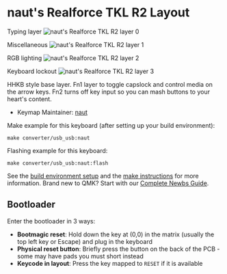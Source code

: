 # naut's Realforce TKL R2 Layout

Typing layer
![naut's Realforce TKL R2 layer 0](https://i.imgur.com/mcTGCI2.jpg)

Miscellaneous 
![naut's Realforce TKL R2 layer 1](https://i.imgur.com/FJom2Bu.jpg)

RGB lighting
![naut's Realforce TKL R2 layer 2](https://i.imgur.com/Z70usJQ.jpg)

Keyboard lockout
![naut's Realforce TKL R2 layer 3](https://i.imgur.com/Mrhngmy.jpg)

HHKB style base layer. Fn1 layer to toggle capslock and control media on the arrow keys. Fn2 turns off key input so you can mash buttons to your heart's content.

* Keymap Maintainer: [naut](https://github.com/nautxx)  

Make example for this keyboard (after setting up your build environment):

    make converter/usb_usb:naut

Flashing example for this keyboard:

    make converter/usb_usb:naut:flash

See the [build environment setup](https://docs.qmk.fm/#/getting_started_build_tools) and the [make instructions](https://docs.qmk.fm/#/getting_started_make_guide) for more information. Brand new to QMK? Start with our [Complete Newbs Guide](https://docs.qmk.fm/#/newbs).

## Bootloader

Enter the bootloader in 3 ways:

* **Bootmagic reset**: Hold down the key at (0,0) in the matrix (usually the top left key or Escape) and plug in the keyboard
* **Physical reset button**: Briefly press the button on the back of the PCB - some may have pads you must short instead
* **Keycode in layout**: Press the key mapped to `RESET` if it is available

